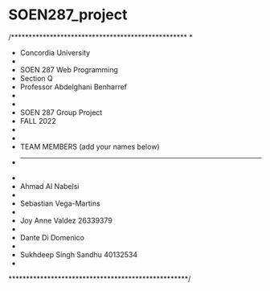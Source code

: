 # SOEN287_project
/**************************************************
 * 
 * Concordia University
 *
 * SOEN 287 Web Programming
 * Section Q
 * Professor Abdelghani Benharref
 *
 *
 * SOEN 287 Group Project
 * FALL 2022
 * 
 *
 * TEAM MEMBERS (add your names below)
 * ------------
 *  
 * Ahmad Al Nabelsi
 * 
 * Sebastian Vega-Martins
 * 
 * Joy Anne Valdez    26339379
 *
 * Dante Di Domenico
 *
 * Sukhdeep Singh Sandhu 40132534
 *
 ***************************************************/

